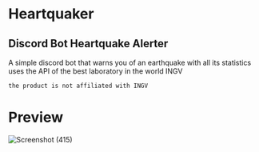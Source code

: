 # Heartquaker

## Discord Bot Heartquake Alerter

A simple discord bot that warns you of an earthquake with all its statistics uses the API of the best laboratory in the world INGV

`the product is not affiliated with INGV`

# Preview
![Screenshot (415)](https://github.com/Pitusd-V2/Heartquaker/assets/118129946/6bd1c1f6-3407-47a6-a65d-96642de93b39)
